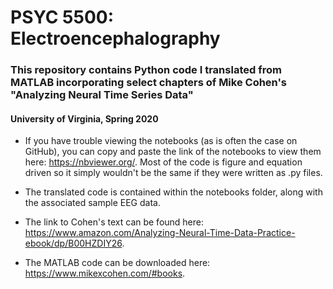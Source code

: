 # PSYC 5500: Electroencephalography

### This repository contains Python code I translated from MATLAB incorporating select chapters of Mike Cohen's "Analyzing Neural Time Series Data" 

#### University of Virginia, Spring 2020

- If you have trouble viewing the notebooks (as is often the case on GitHub), you can copy and paste the link of the notebooks to view them here: https://nbviewer.org/. Most of the code is figure and equation driven so it simply wouldn't be the same if they were written as .py files.

- The translated code is contained within the notebooks folder, along with the associated sample EEG data.

- The link to Cohen's text can be found here: https://www.amazon.com/Analyzing-Neural-Time-Data-Practice-ebook/dp/B00HZDIY26.

- The MATLAB code can be downloaded here: https://www.mikexcohen.com/#books.
